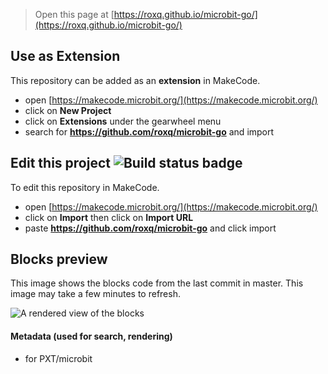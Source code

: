 
> Open this page at [https://roxq.github.io/microbit-go/](https://roxq.github.io/microbit-go/)

## Use as Extension

This repository can be added as an **extension** in MakeCode.

* open [https://makecode.microbit.org/](https://makecode.microbit.org/)
* click on **New Project**
* click on **Extensions** under the gearwheel menu
* search for **https://github.com/roxq/microbit-go** and import

## Edit this project ![Build status badge](https://github.com/roxq/microbit-go/workflows/MakeCode/badge.svg)

To edit this repository in MakeCode.

* open [https://makecode.microbit.org/](https://makecode.microbit.org/)
* click on **Import** then click on **Import URL**
* paste **https://github.com/roxq/microbit-go** and click import

## Blocks preview

This image shows the blocks code from the last commit in master.
This image may take a few minutes to refresh.

![A rendered view of the blocks](https://github.com/roxq/microbit-go/raw/master/.github/makecode/blocks.png)

#### Metadata (used for search, rendering)

* for PXT/microbit
<script src="https://makecode.com/gh-pages-embed.js"></script><script>makeCodeRender("{{ site.makecode.home_url }}", "{{ site.github.owner_name }}/{{ site.github.repository_name }}");</script>
